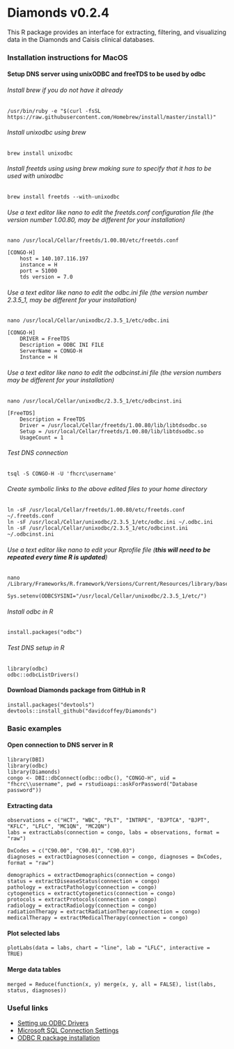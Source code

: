 # Diamonds v0.2.4
This R package provides an interface for extracting, filtering, and visualizing data in the Diamonds and Caisis clinical databases.

### Installation instructions for MacOS

#### Setup DNS server using unixODBC and freeTDS to be used by odbc

###### Install brew if you do not have it already
```
/usr/bin/ruby -e "$(curl -fsSL https://raw.githubusercontent.com/Homebrew/install/master/install)"
```

###### Install unixodbc using brew
```
brew install unixodbc
```

###### Install freetds using using brew making sure to specify that it has to be used with unixodbc
```
brew install freetds --with-unixodbc
```

###### Use a text editor like nano to edit the freetds.conf configuration file (the version number 1.00.80, may be different for your installation)
```
nano /usr/local/Cellar/freetds/1.00.80/etc/freetds.conf

[CONGO-H]
	host = 140.107.116.197
	instance = H
	port = 51000
	tds version = 7.0
```

###### Use a text editor like nano to edit the odbc.ini file (the version number 2.3.5_1, may be different for your installation)	
```
nano /usr/local/Cellar/unixodbc/2.3.5_1/etc/odbc.ini

[CONGO-H]
	DRIVER = FreeTDS
	Description = ODBC INI FILE
	ServerName = CONGO-H
	Instance = H
```
###### Use a text editor like nano to edit the odbcinst.ini file (the version numbers may be different for your installation)
```
nano /usr/local/Cellar/unixodbc/2.3.5_1/etc/odbcinst.ini

[FreeTDS]
	Description = FreeTDS
	Driver = /usr/local/Cellar/freetds/1.00.80/lib/libtdsodbc.so
	Setup = /usr/local/Cellar/freetds/1.00.80/lib/libtdsodbc.so
	UsageCount = 1
```

###### Test DNS connection
```
tsql -S CONGO-H -U 'fhcrc\username'
```

###### Create symbolic links to the above edited files to your home directory
```
ln -sF /usr/local/Cellar/freetds/1.00.80/etc/freetds.conf ~/.freetds.conf
ln -sF /usr/local/Cellar/unixodbc/2.3.5_1/etc/odbc.ini ~/.odbc.ini
ln -sF /usr/local/Cellar/unixodbc/2.3.5_1/etc/odbcinst.ini ~/.odbcinst.ini
```

###### Use a text editor like nano to edit your Rprofile file (**this will need to be repeated every time R is updated**)
```
nano /Library/Frameworks/R.framework/Versions/Current/Resources/library/base/R/Rprofile

Sys.setenv(ODBCSYSINI="/usr/local/Cellar/unixodbc/2.3.5_1/etc/")
```

###### Install odbc in R
```
install.packages("odbc")
```

###### Test DNS setup in R
```
library(odbc)
odbc::odbcListDrivers()
```

#### Download Diamonds package from GitHub in R
```
install.packages("devtools")
devtools::install_github("davidcoffey/Diamonds")
```

### Basic examples

#### Open connection to DNS server in R
```
library(DBI)
library(odbc)
library(Diamonds)
congo <- DBI::dbConnect(odbc::odbc(), "CONGO-H", uid = "fhcrc\\username", pwd = rstudioapi::askForPassword("Database password"))
```

#### Extracting data
```
observations = c("HCT", "WBC", "PLT", "INTRPE", "BJPTCA", "BJPT", "KFLC", "LFLC", "MC1QN", "MC2QN")
labs = extractLabs(connection = congo, labs = observations, format = "raw")

DxCodes = c("C90.00", "C90.01", "C90.03")
diagnoses = extractDiagnoses(connection = congo, diagnoses = DxCodes, format = "raw")

demographics = extractDemographics(connection = congo)
status = extractDiseaseStatus(connection = congo)
pathology = extractPathology(connection = congo)
cytogenetics = extractCytogenetics(connection = congo)
protocols = extractProtocols(connection = congo)
radiology = extractRadiology(connection = congo)
radiationTherapy = extractRadiationTherapy(connection = congo)
medicalTherapy = extractMedicalTherapy(connection = congo)
```

#### Plot selected labs
```
plotLabs(data = labs, chart = "line", lab = "LFLC", interactive = TRUE)
```

#### Merge data tables
```
merged = Reduce(function(x, y) merge(x, y, all = FALSE), list(labs, status, diagnoses))
```

### Useful links
* [Setting up ODBC Drivers](http://db.rstudio.com/drivers)
* [Microsoft SQL Connection Settings](http://db.rstudio.com/microsoft-sql-server/)
* [ODBC R package installation](https://github.com/rstats-db/odbc)
